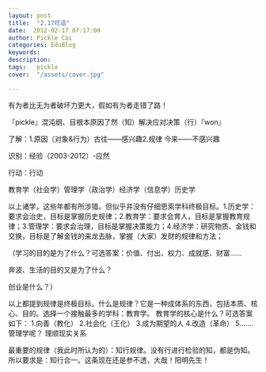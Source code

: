 ```yaml
---
layout: post  
title:  "2.17呓语"
date:  2012-02-17 07:17:00
author: Pickle Cai  
categories: EduBlog  
keywords: 
description:   
tags:	pickle   
cover:  "/assets/cover.jpg"  

---
```


有为者比无为者破坏力更大，假如有为者走错了路！

『pickle』混沌纲、目根本原因了然（知）解决应对决策（行）『won』

了解：1.原因（对象&行为）古往——感兴趣2.规律 今来——不感兴趣

识别：经验（2003-2012）-应然 

行动：行动

教育学（社会学）管理学（政治学）经济学（信息学）历史学

以上诸学，这些年都有所涉猎。但似乎并没有仔细思索学科终极目标。1.历史学：要求会治史，目标是掌握历史规律；2.教育学：要求会育人，目标是掌握教育规律；3.管理学：要求会治理，目标是掌握决策能力；4.经济学：研究物质、金钱和交换，目标是了解金钱的来龙去脉，掌握（大家）发财的规律和方法；

（学习的目的是为了什么？可选答案：价值、付出、权力、成就感、财富……

奔波、生活的目的又是为了什么？

创业是什么？）

以上都提到规律是终极目标。什么是规律？它是一种成体系的东西，包括本质、核心、目的。选择一个接触最多的学科：教育学。    教育学的核心是什么？可选答案如下：    1.向善（教化）    2.社会化（王化）    3.成为期望的人    4.改造（革命）    5.……管理学呢？    理顺现实关系    

最重要的规律（我此时所认为的）：知行规律。没有行进行检验的知，都是伪知。所以要求是：知行合一。这条现在还是参不透，大哉！阳明先生！																

		    
